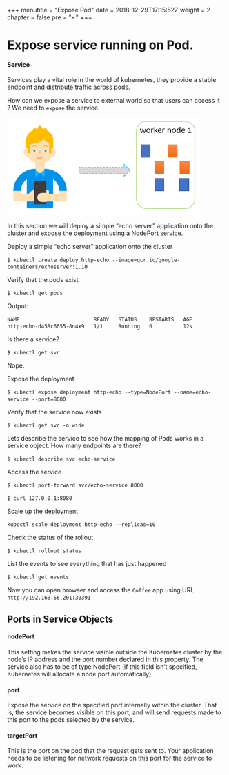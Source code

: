 +++
menutitle = "Expose Pod"
date = 2018-12-29T17:15:52Z
weight = 2
chapter = false
pre = "<b>- </b>"
+++

# Expose service running on Pod.

#### Service

Services play a vital role in the world of kubernetes, they provide a stable endpoint and distribute traffic across pods. 

How can we expose a service to external world so that users can access it ? We need to `expose` the service.

![Pod](pod-service.png?classess=shadow)

In this section we will deploy a simple “echo server” application onto the cluster and expose the deployment using a NodePort service.

Deploy a simple “echo server” application onto the cluster
```shell
$ kubectl create deploy http-echo --image=gcr.io/google-containers/echoserver:1.10
```

Verify that the pods exist
```shell
$ kubectl get pods
```

Output:
```shell
NAME                        READY   STATUS    RESTARTS   AGE
http-echo-d458c6655-8n4x9   1/1     Running   0          12s
```

Is there a service?
```shell
$ kubectl get svc
```
Nope.

Expose the deployment
```shell
$ kubectl expose deployment http-echo --type=NodePort --name=echo-service --port=8080
```

Verify that the service now exists
```shell
$ kubectl get svc -o wide
```

Lets describe the service to see how the mapping of Pods works in a service object. How many endpoints are there?
```shell
$ kubectl describe svc echo-service
```

Access the service
```shell
$ kubectl port-forward svc/echo-service 8080
```
```shell
$ curl 127.0.0.1:8080
```

Scale up the deployment
```shell
kubectl scale deployment http-echo --replicas=10
```

Check the status of the rollout 
```shell
$ kubectl rollout status
```

List the events to see everything that has just happened
```shell
$ kubectl get events
```







Now you can open browser and access the `Coffee` app using URL `http://192.168.56.201:30391`

## Ports in Service Objects

#### nodePort
This setting makes the service visible outside the Kubernetes cluster by the node’s IP address and the port number declared in this property. The service also has to be of type NodePort (if this field isn’t specified, Kubernetes will allocate a node port automatically).

#### port
Expose the service on the specified port internally within the cluster. That is, the service becomes visible on this port, and will send requests made to this port to the pods selected by the service.

#### targetPort
This is the port on the pod that the request gets sent to. Your application needs to be listening for network requests on this port for the service to work.
